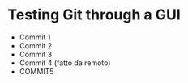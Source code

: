 # Testing Git through a GUI

- Commit 1
- Commit 2
- Commit 3
- Commit 4 (fatto da remoto)
- COMMIT5